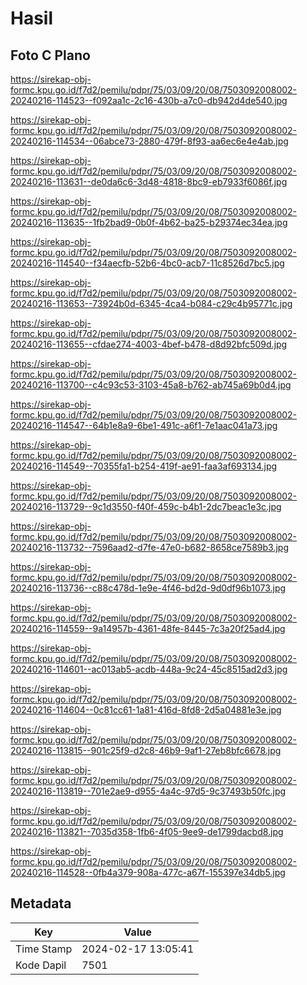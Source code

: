 # Hasil

## Foto C Plano

https://sirekap-obj-formc.kpu.go.id/f7d2/pemilu/pdpr/75/03/09/20/08/7503092008002-20240216-114523--f092aa1c-2c16-430b-a7c0-db942d4de540.jpg

https://sirekap-obj-formc.kpu.go.id/f7d2/pemilu/pdpr/75/03/09/20/08/7503092008002-20240216-114534--06abce73-2880-479f-8f93-aa6ec6e4e4ab.jpg

https://sirekap-obj-formc.kpu.go.id/f7d2/pemilu/pdpr/75/03/09/20/08/7503092008002-20240216-113631--de0da6c6-3d48-4818-8bc9-eb7933f6086f.jpg

https://sirekap-obj-formc.kpu.go.id/f7d2/pemilu/pdpr/75/03/09/20/08/7503092008002-20240216-113635--1fb2bad9-0b0f-4b62-ba25-b29374ec34ea.jpg

https://sirekap-obj-formc.kpu.go.id/f7d2/pemilu/pdpr/75/03/09/20/08/7503092008002-20240216-114540--f34aecfb-52b6-4bc0-acb7-11c8526d7bc5.jpg

https://sirekap-obj-formc.kpu.go.id/f7d2/pemilu/pdpr/75/03/09/20/08/7503092008002-20240216-113653--73924b0d-6345-4ca4-b084-c29c4b95771c.jpg

https://sirekap-obj-formc.kpu.go.id/f7d2/pemilu/pdpr/75/03/09/20/08/7503092008002-20240216-113655--cfdae274-4003-4bef-b478-d8d92bfc509d.jpg

https://sirekap-obj-formc.kpu.go.id/f7d2/pemilu/pdpr/75/03/09/20/08/7503092008002-20240216-113700--c4c93c53-3103-45a8-b762-ab745a69b0d4.jpg

https://sirekap-obj-formc.kpu.go.id/f7d2/pemilu/pdpr/75/03/09/20/08/7503092008002-20240216-114547--64b1e8a9-6be1-491c-a6f1-7e1aac041a73.jpg

https://sirekap-obj-formc.kpu.go.id/f7d2/pemilu/pdpr/75/03/09/20/08/7503092008002-20240216-114549--70355fa1-b254-419f-ae91-faa3af693134.jpg

https://sirekap-obj-formc.kpu.go.id/f7d2/pemilu/pdpr/75/03/09/20/08/7503092008002-20240216-113729--9c1d3550-f40f-459c-b4b1-2dc7beac1e3c.jpg

https://sirekap-obj-formc.kpu.go.id/f7d2/pemilu/pdpr/75/03/09/20/08/7503092008002-20240216-113732--7596aad2-d7fe-47e0-b682-8658ce7589b3.jpg

https://sirekap-obj-formc.kpu.go.id/f7d2/pemilu/pdpr/75/03/09/20/08/7503092008002-20240216-113736--c88c478d-1e9e-4f46-bd2d-9d0df96b1073.jpg

https://sirekap-obj-formc.kpu.go.id/f7d2/pemilu/pdpr/75/03/09/20/08/7503092008002-20240216-114559--9a14957b-4361-48fe-8445-7c3a20f25ad4.jpg

https://sirekap-obj-formc.kpu.go.id/f7d2/pemilu/pdpr/75/03/09/20/08/7503092008002-20240216-114601--ac013ab5-acdb-448a-9c24-45c8515ad2d3.jpg

https://sirekap-obj-formc.kpu.go.id/f7d2/pemilu/pdpr/75/03/09/20/08/7503092008002-20240216-114604--0c81cc61-1a81-416d-8fd8-2d5a04881e3e.jpg

https://sirekap-obj-formc.kpu.go.id/f7d2/pemilu/pdpr/75/03/09/20/08/7503092008002-20240216-113815--901c25f9-d2c8-46b9-9af1-27eb8bfc6678.jpg

https://sirekap-obj-formc.kpu.go.id/f7d2/pemilu/pdpr/75/03/09/20/08/7503092008002-20240216-113819--701e2ae9-d955-4a4c-97d5-9c37493b50fc.jpg

https://sirekap-obj-formc.kpu.go.id/f7d2/pemilu/pdpr/75/03/09/20/08/7503092008002-20240216-113821--7035d358-1fb6-4f05-9ee9-de1799dacbd8.jpg

https://sirekap-obj-formc.kpu.go.id/f7d2/pemilu/pdpr/75/03/09/20/08/7503092008002-20240216-114528--0fb4a379-908a-477c-a67f-155397e34db5.jpg


## Metadata

| Key        | Value               |
| ---------- | ------------------- |
| Time Stamp | 2024-02-17 13:05:41 |
| Kode Dapil | 7501                |



